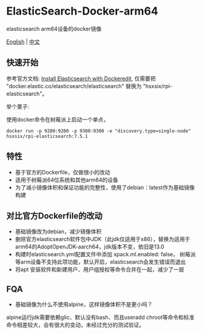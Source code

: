 # ElasticSearch-Docker-arm64

elasticsearch arm64设备的docker镜像

[English](https://github.com/hsxsix/elasticsearch-docker-rpi/blob/master/README.md) | [中文](https://github.com/hsxsix/elasticsearch-docker-rpi/blob/master/README_CN.md)

## 快速开始

参考官方文档: [Install Elasticsearch with Dockeredit](https://www.elastic.co/guide/en/elasticsearch/reference/current/docker.html),
仅需要把 "docker.elastic.co/elasticsearch/elasticsearch" 替换为 "hsxsix/rpi-elasticsearch"。

举个栗子:

使用docker命令在树莓派上启动一个单点，

```shell
docker run -p 9200:9200 -p 9300:9300 -e "discovery.type=single-node" hsxsix/rpi-elasticsearch:7.5.1
```

## 特性

* 基于官方的Dockerfile，仅做很小的改动
* 适用于树莓派64位系统和其他arm64的设备
* 为了减小镜像体积和保证功能的完整性，使用了debian：latest作为基础镜像构建

## 对比官方Dockerfile的改动

* 基础镜像改为debian，减少镜像体积
* 删除官方elasticsearch软件包中JDK（此jdk仅适用于x86），替换为适用于arm64的AdoptOpenJDK-aarch64，jdk版本不变，依旧是13.0
* 构建时elasticsearch.yml配置文件中添加 xpack.ml.enabled: false， 树莓派等arm设备不支持此项功能，默认开启，elasticsearch会发生错误而退出
* 将apt 安装软件和新建用户、用户组授权等命令合并在一起，减少了一层

## FQA

* 基础镜像为什么不使用alpine，这样镜像体积不是更小吗？

alpine运行jdk需要依赖glic、默认没有bash、而且useradd   chroot等命令和标准命令相差较大，会有很大的变动，未经过充分的测试验证。
